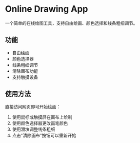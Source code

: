 # Online Drawing App

一个简单的在线绘图工具，支持自由绘画、颜色选择和线条粗细调节。

## 功能

- 自由绘画
- 颜色选择器
- 线条粗细调节
- 清除画布功能
- 支持触摸设备

## 使用方法

直接访问网页即可开始绘画：
1. 使用鼠标或触摸屏在画布上绘制
2. 使用颜色选择器更改画笔颜色
3. 使用滑块调整线条粗细
4. 点击"清除画布"按钮可以重新开始
